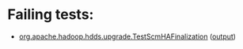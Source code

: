 # Failing tests: 

 * [org.apache.hadoop.hdds.upgrade.TestScmHAFinalization](hadoop-ozone/integration-test/org.apache.hadoop.hdds.upgrade.TestScmHAFinalization.txt) ([output](hadoop-ozone/integration-test/org.apache.hadoop.hdds.upgrade.TestScmHAFinalization-output.txt))
